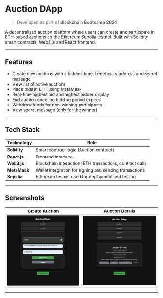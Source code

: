 # Auction DApp

> Developed as part of **Blockchain Bootcamp 2024**  

> 
A decentralized auction platform where users can create and participate in ETH-based auctions on the Ethereum Sepolia testnet. Built with Solidity smart contracts, Web3.js and React frontend.

---

## Features

- Create new auctions with a bidding time, beneficiary address and secret message
- View list of active auctions
- Place bids in ETH using MetaMask
- Real-time highest bid and highest bidder display
- End auction once the bidding period expires
- Withdraw funds for non-winning participants
- View secret message (only for the winner)

---

## Tech Stack

| Technology     | Role |
|----------------|------|
| **Solidity**   | Smart contract logic (Auction contract) |
| **React.js**   | Frontend interface |
| **Web3.js**    | Blockchain interaction (ETH transactions, contract calls) |
| **MetaMask**   | Wallet integration for signing and sending transactions |
| **Sepolia**    | Ethereum testnet used for deployment and testing |
---
## Screenshots

| Create Auction | Auction Details |
|----------------|-----------------|
| ![](./screenshots/CreateAuction.PNG) | ![](./screenshots/AuctionDetails.PNG) |

---
